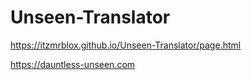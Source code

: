 # Unseen-Translator

https://itzmrblox.github.io/Unseen-Translator/page.html

https://dauntless-unseen.com
